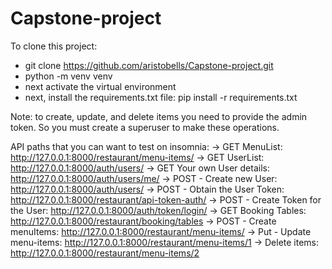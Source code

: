 # Capstone-project

To clone this project:

- git clone https://github.com/aristobells/Capstone-project.git
- python -m venv venv
- next activate the virtual environment
- next, install the requirements.txt file: pip install -r requirements.txt

Note: to create, update, and delete items you need to provide the admin token.
So you must create a superuser to make these operations.

API paths that you can want to test on insomnia:
-> GET MenuList: http://127.0.0.1:8000/restaurant/menu-items/
-> GET UserList: http://127.0.0.1:8000/auth/users/
-> GET Your own User details: http://127.0.0.1:8000/auth/users/me/
-> POST - Create new User: http://127.0.0.1:8000/auth/users/
-> POST - Obtain the User Token: http://127.0.0.1:8000/restaurant/api-token-auth/
-> POST - Create Token for the User: http://127.0.0.1:8000/auth/token/login/
-> GET Booking Tables: http://127.0.0.1:8000/restaurant/booking/tables
-> POST - Create menuItems: http://127.0.0.1:8000/restaurant/menu-items/
-> Put - Update menu-items: http://127.0.0.1:8000/restaurant/menu-items/1
-> Delete items: http://127.0.0.1:8000/restaurant/menu-items/2
